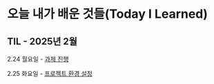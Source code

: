 # 오늘 내가 배운 것들(Today I Learned)

## TIL - 2025년 2월

2.24 월요일 - [과제 진행](Feb/2025-02-24.md)

2.25 화요일 - [프로젝트 환경 설정](Feb/2025-02-25.md)
